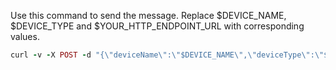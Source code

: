Use this command to send the message. Replace $DEVICE_NAME, $DEVICE_TYPE and $YOUR_HTTP_ENDPOINT_URL with corresponding values.

```ruby
curl -v -X POST -d "{\"deviceName\":\"$DEVICE_NAME\",\"deviceType\":\"$DEVICEtype\",\"temperature\":33,\"model\":\"test\"}" $YOUR_HTTP_ENDPOINT_URL -H "Content-Type:application/json -H "$VALUE""
```
